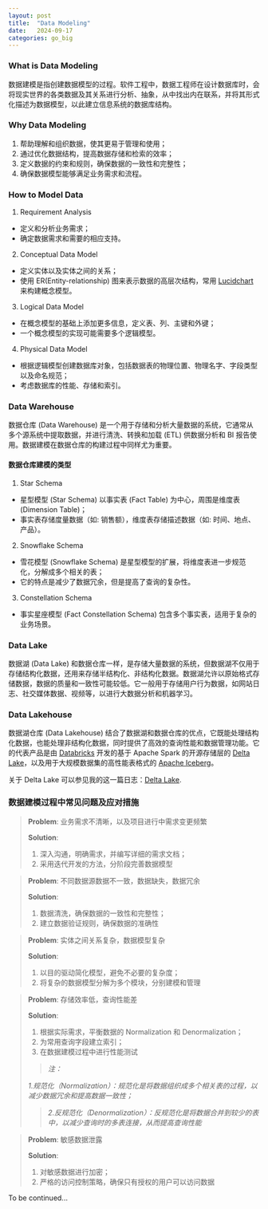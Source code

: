 ```yaml
---
layout: post
title:  "Data Modeling"
date:   2024-09-17
categories: go_big
---
```


### What is Data Modeling
数据建模是指创建数据模型的过程。软件工程中，数据工程师在设计数据库时，会将现实世界的各类数据及其关系进行分析、抽象，从中找出内在联系，并将其形式化描述为数据模型，以此建立信息系统的数据库结构。

### Why Data Modeling
1. 帮助理解和组织数据，使其更易于管理和使用；
2. 通过优化数据结构，提高数据存储和检索的效率；
3. 定义数据的约束和规则，确保数据的一致性和完整性；
4. 确保数据模型能够满足业务需求和流程。

### How to Model Data
1. Requirement Analysis
- 定义和分析业务需求；
- 确定数据需求和需要的相应支持。

2. Conceptual Data Model
- 定义实体以及实体之间的关系；
- 使用 ER(Entity-relationship) 图来表示数据的高层次结构，常用 [Lucidchart](https://www.lucidchart.com/pages/?) 来构建概念模型。

3. Logical Data Model
- 在概念模型的基础上添加更多信息，定义表、列、主键和外键；
- 一个概念模型的实现可能需要多个逻辑模型。

4. Physical Data Model
- 根据逻辑模型创建数据库对象，包括数据表的物理位置、物理名字、字段类型以及命名规范；
- 考虑数据库的性能、存储和索引。

### Data Warehouse
数据仓库 (Data Warehouse) 是一个用于存储和分析大量数据的系统，它通常从多个源系统中提取数据，并进行清洗、转换和加载 (ETL) 供数据分析和 BI 报告使用。数据建模在数据仓库的构建过程中同样尤为重要。

#### 数据仓库建模的类型
1. Star Schema
- 星型模型 (Star Schema) 以事实表 (Fact Table) 为中心，周围是维度表 (Dimension Table)；
- 事实表存储度量数据（如: 销售额），维度表存储描述数据（如: 时间、地点、产品）。

2. Snowflake Schema
- 雪花模型 (Snowflake Schema) 是星型模型的扩展，将维度表进一步规范化，分解成多个相关的表；
- 它的特点是减少了数据冗余，但是提高了查询的复杂性。

3. Constellation Schema
- 事实星座模型 (Fact Constellation Schema) 包含多个事实表，适用于复杂的业务场景。

### Data Lake
数据湖 (Data Lake) 和数据仓库一样，是存储大量数据的系统，但数据湖不仅用于存储结构化数据，还用来存储半结构化、非结构化数据。数据湖允许以原始格式存储数据，数据的质量和一致性可能较低。它一般用于存储用户行为数据，如网站日志、社交媒体数据、视频等，以进行大数据分析和机器学习。

### Data Lakehouse
数据湖仓库 (Data Lakehouse) 结合了数据湖和数据仓库的优点，它既能处理结构化数据，也能处理非结构化数据，同时提供了高效的查询性能和数据管理功能。它的代表产品是由 [Databricks](https://docs.databricks.com/en/delta/index.html) 开发的基于 Apache Spark 的开源存储层的 [Delta Lake](https://delta.io/)，以及用于大规模数据集的高性能表格式的 [Apache Iceberg](https://iceberg.apache.org/)。

关于 Delta Lake 可以参见我的这一篇日志：[Delta Lake](_site/go_big/2024/09/19/delta_lake.html).

### 数据建模过程中常见问题及应对措施
>**Problem**: 业务需求不清晰，以及项目进行中需求变更频繁
>
>**Solution**: 
> 1. 深入沟通，明确需求，并编写详细的需求文档；
> 2. 采用迭代开发的方法，分阶段完善数据模型

>**Problem**: 不同数据源数据不一致，数据缺失，数据冗余
>
>**Solution**: 
> 1. 数据清洗，确保数据的一致性和完整性；
> 2. 建立数据验证规则，确保数据的准确性

>**Problem**: 实体之间关系复杂，数据模型复杂
>
>**Solution**: 
> 1. 以目的驱动简化模型，避免不必要的复杂度；
> 2. 将复杂的数据模型分解为多个模块，分别建模和管理

>**Problem**: 存储效率低，查询性能差
>
>**Solution**: 
> 1. 根据实际需求，平衡数据的 Normalization 和 Denormalization；
> 2. 为常用查询字段建立索引；
> 3. 在数据建模过程中进行性能测试
>
>>*注：*
>>
>*1.规范化（Normalization）：规范化是将数据组织成多个相关表的过程，以减少数据冗余和提高数据一致性；*
>>
>>*2.反规范化（Denormalization）：反规范化是将数据合并到较少的表中，以减少查询时的多表连接，从而提高查询性能*

>**Problem**: 敏感数据泄露
>
>**Solution**: 
> 1. 对敏感数据进行加密；
> 2. 严格的访问控制策略，确保只有授权的用户可以访问数据

To be continued...